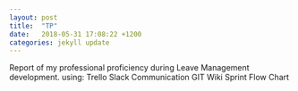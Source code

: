 ```yaml
---
layout: post
title:  "TP"
date:   2018-05-31 17:08:22 +1200
categories: jekyll update
---
```

<p>
Report of my professional proficiency during Leave Management development.
using:
Trello
Slack Communication
GIT Wiki
Sprint
Flow Chart
</p>

